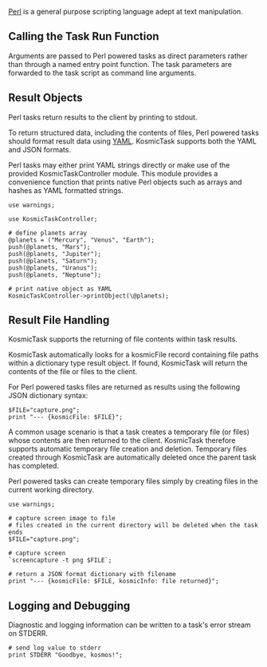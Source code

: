 
[Perl](http://www.perl.org/) is a general purpose scripting language adept at text manipulation.

Calling the Task Run Function
-----------------------------

Arguments are passed to Perl powered tasks as direct parameters rather than through a named entry point function. The task parameters are forwarded to the task script as command line arguments.


Result Objects
---------------

Perl tasks return results to the client by printing to stdout.

To return structured data, including the contents of files, Perl powered tasks should format result data using [YAML](http://en.wikipedia.org/wiki/YAML). KosmicTask supports both the YAML and JSON formats.

Perl tasks may either print YAML strings directly or make use of the provided KosmicTaskController module. This module  provides a convenience function that prints native Perl objects such as arrays and hashes as YAML formatted strings.

	use warnings;
	
	use KosmicTaskController;
	
	# define planets array
	@planets = ("Mercury", "Venus", "Earth");
	push(@planets, "Mars");
	push(@planets, "Jupiter");
	push(@planets, "Saturn");
	push(@planets, "Uranus");
	push(@planets, "Neptune");
	
	# print native object as YAML
	KosmicTaskController->printObject(\@planets);


Result File Handling
--------------------

KosmicTask supports the returning of file contents within task results. 

KosmicTask automatically looks for a kosmicFile record containing file paths within a dictionary type result object. If found, KosmicTask will return the contents of the file or files to the client.

For Perl powered tasks files are returned as results using the following JSON dictionary syntax:

	$FILE="capture.png";
	print "--- {kosmicFile: $FILE}";

A common usage scenario is that a task creates a temporary file (or files) whose contents are then returned to the client. KosmicTask therefore supports automatic temporary file creation and deletion. Temporary files created through KosmicTask are automatically deleted once the parent task has completed.

Perl powered tasks can create temporary files simply by creating files in the current working directory.

	use warnings;
	
	# capture screen image to file
	# files created in the current directory will be deleted when the task ends
	$FILE="capture.png";
	
	# capture screen
	`screencapture -t png $FILE`;
	
	# return a JSON format dictionary with filename
	print "--- {kosmicFile: $FILE, kosmicInfo: file returned}";
	

Logging and Debugging
---------------------

Diagnostic and logging information can be written to a task's error stream on STDERR. 

	# send log value to stderr
	print STDERR "Goodbye, kosmos!";

